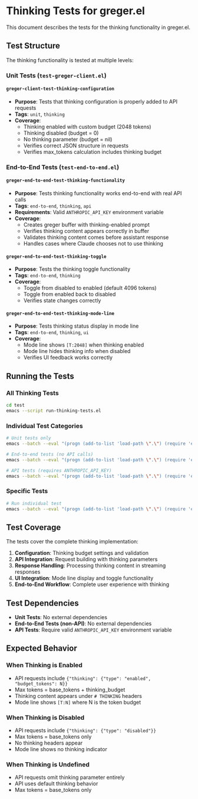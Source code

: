 # Thinking Tests for greger.el

This document describes the tests for the thinking functionality in greger.el.

## Test Structure

The thinking functionality is tested at multiple levels:

### Unit Tests (`test-greger-client.el`)

#### `greger-client-test-thinking-configuration`
- **Purpose**: Tests that thinking configuration is properly added to API requests
- **Tags**: `unit`, `thinking`
- **Coverage**:
  - Thinking enabled with custom budget (2048 tokens)
  - Thinking disabled (budget = 0)
  - No thinking parameter (budget = nil)
  - Verifies correct JSON structure in requests
  - Verifies max_tokens calculation includes thinking budget

### End-to-End Tests (`test-end-to-end.el`)

#### `greger-end-to-end-test-thinking-functionality`
- **Purpose**: Tests thinking functionality works end-to-end with real API calls
- **Tags**: `end-to-end`, `thinking`, `api`
- **Requirements**: Valid `ANTHROPIC_API_KEY` environment variable
- **Coverage**:
  - Creates greger buffer with thinking-enabled prompt
  - Verifies thinking content appears correctly in buffer
  - Validates thinking content comes before assistant response
  - Handles cases where Claude chooses not to use thinking

#### `greger-end-to-end-test-thinking-toggle`
- **Purpose**: Tests the thinking toggle functionality
- **Tags**: `end-to-end`, `thinking`
- **Coverage**:
  - Toggle from disabled to enabled (default 4096 tokens)
  - Toggle from enabled back to disabled
  - Verifies state changes correctly

#### `greger-end-to-end-test-thinking-mode-line`
- **Purpose**: Tests thinking status display in mode line
- **Tags**: `end-to-end`, `thinking`, `ui`
- **Coverage**:
  - Mode line shows `[T:2048]` when thinking enabled
  - Mode line hides thinking info when disabled
  - Verifies UI feedback works correctly

## Running the Tests

### All Thinking Tests
```bash
cd test
emacs --script run-thinking-tests.el
```

### Individual Test Categories
```bash
# Unit tests only
emacs --batch --eval "(progn (add-to-list 'load-path \".\") (require 'ert) (load \"test/test-greger-client.el\") (ert-run-tests-batch-and-exit '(tag thinking)))"

# End-to-end tests (no API calls)
emacs --batch --eval "(progn (add-to-list 'load-path \".\") (require 'ert) (load \"test/test-end-to-end.el\") (ert-run-tests-batch-and-exit '(and (tag thinking) (not (tag api)))))"

# API tests (requires ANTHROPIC_API_KEY)
emacs --batch --eval "(progn (add-to-list 'load-path \".\") (require 'ert) (load \"test/test-end-to-end.el\") (ert-run-tests-batch-and-exit '(and (tag thinking) (tag api))))"
```

### Specific Tests
```bash
# Run individual test
emacs --batch --eval "(progn (add-to-list 'load-path \".\") (require 'ert) (load \"test/test-greger-client.el\") (ert-run-tests-batch-and-exit 'greger-client-test-thinking-configuration))"
```

## Test Coverage

The tests cover the complete thinking implementation:

1. **Configuration**: Thinking budget settings and validation
2. **API Integration**: Request building with thinking parameters
3. **Response Handling**: Processing thinking content in streaming responses
4. **UI Integration**: Mode line display and toggle functionality
5. **End-to-End Workflow**: Complete user experience with thinking

## Test Dependencies

- **Unit Tests**: No external dependencies
- **End-to-End Tests (non-API)**: No external dependencies
- **API Tests**: Require valid `ANTHROPIC_API_KEY` environment variable

## Expected Behavior

### When Thinking is Enabled
- API requests include `{"thinking": {"type": "enabled", "budget_tokens": N}}`
- Max tokens = base_tokens + thinking_budget
- Thinking content appears under `# THINKING` headers
- Mode line shows `[T:N]` where N is the token budget

### When Thinking is Disabled
- API requests include `{"thinking": {"type": "disabled"}}`
- Max tokens = base_tokens only
- No thinking headers appear
- Mode line shows no thinking indicator

### When Thinking is Undefined
- API requests omit thinking parameter entirely
- API uses default thinking behavior
- Max tokens = base_tokens only

